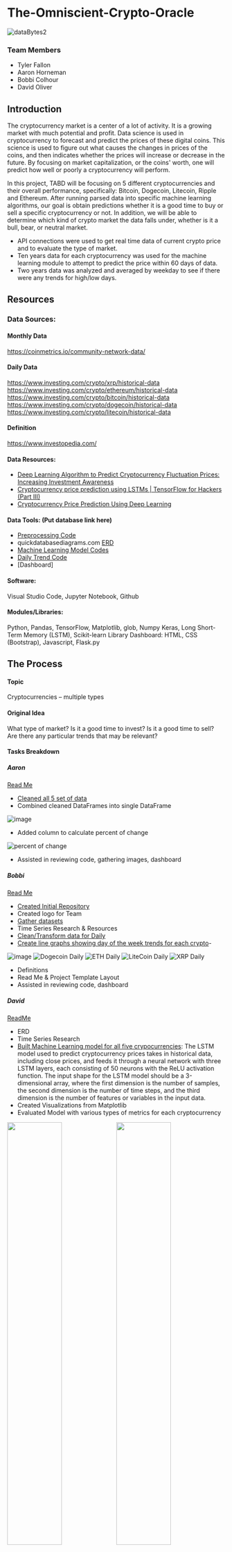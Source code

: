 # The-Omniscient-Crypto-Oracle

![dataBytes2](https://user-images.githubusercontent.com/114044192/223600108-0371d529-3bad-4187-a8e3-ffb8a3c347f8.jpg)

### Team Members
* Tyler Fallon
* Aaron Horneman
* Bobbi Colhour
* David Oliver

## Introduction

The cryptocurrency market is a center of a lot of activity. It is a growing market with much potential and profit. Data science is used in cryptocurrency to forecast and predict the prices of these digital coins. This science is used to figure out what causes the changes in prices of the coins, and then indicates whether the prices will increase or decrease in the future. By focusing on market capitalization, or the coins' worth, one will predict how well or poorly a cryptocurrency will perform. 

In this project, TABD will be focusing on 5 different cryptocurrencies and their overall performance, specifically: Bitcoin, Dogecoin, Litecoin, Ripple and Ethereum. After running parsed data into specific machine learning algorithms, our goal is obtain predictions whether it is a good time to buy or sell a specific cryptocurrency or not. In addition, we will be able to determine which kind of crypto market the data falls under, whether is it a bull, bear, or neutral market.

  - API connections were used to get real time data of current crypto price and to evaluate the type of market. 
  - Ten years data for each cryptocurrency was used for the machine learning module to attempt to predict the price within 60 days of data. 
  - Two years data was analyzed and averaged by weekday to see if there were any trends for high/low days. 

## Resources

### Data Sources: 
#### Monthly Data
https://coinmetrics.io/community-network-data/

#### Daily Data
https://www.investing.com/crypto/xrp/historical-data 
https://www.investing.com/crypto/ethereum/historical-data 
https://www.investing.com/crypto/bitcoin/historical-data 
https://www.investing.com/crypto/dogecoin/historical-data
https://www.investing.com/crypto/litecoin/historical-data

#### Definition
https://www.investopedia.com/

#### Data Resources: 
  - [Deep Learning Algorithm to Predict Cryptocurrency Fluctuation Prices: Increasing Investment Awareness](https://www.mdpi.com/2079-9292/11/15/2349)
  - [Cryptocurrency price prediction using LSTMs | TensorFlow for Hackers (Part III)](https://towardsdatascience.com/cryptocurrency-price-prediction-using-lstms-tensorflow-for-hackers-part-iii-264fcdbccd3f)
  - [Cryptocurrency Price Prediction Using Deep Learning](https://towardsdatascience.com/cryptocurrency-price-prediction-using-deep-learning-70cfca50dd3a)
  
#### Data Tools: (Put database link here)

* [Preprocessing Code](https://github.com/tylerfallon/The-Omniscient-Crypto-Oracle/blob/b0425cc016031bcfc09992cbb61c9597b5496a38/Aaron/data_cleanup.ipynb)
* quickdatabasediagrams.com [ERD](https://github.com/tylerfallon/The-Omniscient-Crypto-Oracle/blob/david/QuickDBD-export.png)
* [Machine Learning Model Codes](https://github.com/tylerfallon/The-Omniscient-Crypto-Oracle/tree/main/David) 
* [Daily Trend Code](https://github.com/tylerfallon/The-Omniscient-Crypto-Oracle/tree/main/Bobbi/Code)
* [Dashboard]

#### Software: 
Visual Studio Code, Jupyter Notebook, Github

#### Modules/Libraries: 
Python, Pandas, TensorFlow, Matplotlib, glob, Numpy
Keras, Long Short-Term Memory (LSTM),
Scikit-learn Library
Dashboard: HTML, CSS (Bootstrap), Javascript, Flask.py

## The Process

#### Topic
Cryptocurrencies – multiple types
#### Original Idea
What type of market? 
Is it a good time to invest?
Is it a good time to sell?  
Are there any particular trends that may be relevant?

#### Tasks Breakdown

##### Aaron 
[Read Me](https://github.com/tylerfallon/The-Omniscient-Crypto-Oracle/blob/main/Aaron/README.md)
- [Cleaned all 5 set of data](https://github.com/tylerfallon/The-Omniscient-Crypto-Oracle/blob/main/Aaron/data_cleanup.ipynb)
- Combined cleaned DataFrames into single DataFrame

![image](https://user-images.githubusercontent.com/114044192/226200792-d73955be-1026-458f-8b8a-33c4556c623a.png)

- Added column to calculate percent of change

![percent of change](https://user-images.githubusercontent.com/113067853/225774380-3e45ed66-8d3b-44ee-91b2-e766443ce3fb.PNG)

- Assisted in reviewing code, gathering images, dashboard

##### Bobbi
[Read Me](https://github.com/tylerfallon/The-Omniscient-Crypto-Oracle/blob/main/Bobbi/information/BobbiREADME.md)
- [Created Initial Repository](https://github.com/bcolhour/TABD)
- Created logo for Team
- [Gather datasets](https://github.com/tylerfallon/The-Omniscient-Crypto-Oracle/tree/main/Bobbi/Resources)
- Time Series Research & Resources
- [Clean/Transform data for Daily](https://github.com/tylerfallon/The-Omniscient-Crypto-Oracle/tree/main/Bobbi/Code)
- [Create line graphs showing day of the week trends for each crypto](https://github.com/tylerfallon/The-Omniscient-Crypto-Oracle/tree/main/Bobbi/images)-

![image](https://user-images.githubusercontent.com/114044192/223884809-f680644c-b7c4-4a7e-a5de-05424cd52e1d.png)
![Dogecoin Daily](https://user-images.githubusercontent.com/114044192/223884894-1f037697-25fd-4c04-a9f5-c28ebe337072.png)
![ETH Daily](https://user-images.githubusercontent.com/114044192/223884903-3595e265-1081-4cc2-8db1-1ba381f4c079.png)
![LiteCoin Daily](https://user-images.githubusercontent.com/114044192/223884912-b3edd12b-a4fc-413b-b003-f04c0300ffb9.png)
![XRP Daily](https://user-images.githubusercontent.com/114044192/223884926-722eb05b-8d66-471b-88b4-7de6109fd01d.png)

- Definitions
- Read Me & Project Template Layout
- Assisted in reviewing code, dashboard

##### David
[ReadMe](https://github.com/tylerfallon/The-Omniscient-Crypto-Oracle/blob/main/David/README.md)
- ERD
- Time Series Research
- [Built Machine Learning model for all five crypocurrencies](https://github.com/tylerfallon/The-Omniscient-Crypto-Oracle/tree/main/David):  The LSTM model used to predict cryptocurrency prices takes in historical data, including close prices, and feeds it through a neural network with three LSTM layers, each consisting of 50 neurons with the ReLU activation function. The input shape for the LSTM model should be a 3-dimensional array, where the first dimension is the number of samples, the second dimension is the number of time steps, and the third dimension is the number of features or variables in the input data.
- Created Visualizations from Matplotlib
- Evaluated Model with various types of metrics for each cryptocurrency

<img src="https://github.com/tylerfallon/The-Omniscient-Crypto-Oracle/blob/main/Aaron/Images/Predicted%20vs.%20True%20Values%20Dogecoin.PNG" width=50% height=50%><img src="https://github.com/tylerfallon/The-Omniscient-Crypto-Oracle/blob/main/Aaron/Images/Prediction%20Error%20Histogram%20Ethem.PNG" width=50% height=50%><img src="https://github.com/tylerfallon/The-Omniscient-Crypto-Oracle/blob/main/Aaron/Images/Actual%20vs%20Predicted%20Bitcoin%20Prices.PNG" width=50% height=50%><img src="https://github.com/tylerfallon/The-Omniscient-Crypto-Oracle/blob/main/Aaron/Images/Actual%20vs%20Predicted%20Ripple%20Rolling%20Mean.PNG" width=50% height=50%><img src="https://github.com/tylerfallon/The-Omniscient-Crypto-Oracle/blob/main/Aaron/Images/Training%20and%20Validation%20Loss%20Litecoin.PNG" width=50% height=50%>


- Predicted Future Prices for all five cryptocurrencies: Overall, the LSTM model shows promising results in predicting future cryptocurrency prices. However, it is important to note that cryptocurrency prices are highly volatile and unpredictable, and the model's accuracy may vary depending on various factors such as market conditions, news events, and regulatory changes.
 
<img src="https://github.com/tylerfallon/The-Omniscient-Crypto-Oracle/blob/main/David/BTCPrediction.png" width=50% height=50%><img src="https://github.com/tylerfallon/The-Omniscient-Crypto-Oracle/blob/main/David/DogePrediction.png " width=50% height=50%><img src="https://github.com/tylerfallon/The-Omniscient-Crypto-Oracle/blob/main/David/ETHPrediction.png " width=50% height=50%><img src="https://github.com/tylerfallon/The-Omniscient-Crypto-Oracle/blob/main/David/LTCPrediction.png " width=50% height=50%><img src="https://github.com/tylerfallon/The-Omniscient-Crypto-Oracle/blob/main/David/XRPPrediction.png " width=50% height=50%>
- Initialized ReadMe & Project Template Layout

##### Tyler
[READ ME - Need to complete and insert link]("Insert Link"
- [Create New Repository](https://github.com/tylerfallon/The-Omniscient-Crypto-Oracle)
- Identify cryptos with 3 years history
- Define market type criteria
- Mock up dashboard

## Criteria for whether the user should invest:
### Is it a bull, bear, or neutral market?
  
#### Bull Market Criteria: 
1) Has Bitcoin price increased by over 70% in the past 3 months, and 150% in the past 6 months?
2) Has the asset in question increased by over 70% in the past 3 months, and over 200% in the past 6 months?

#### Bear Market Criteria:
1) Has Bitcoin price decreased by over 40% in the past 3 months, and 60% in the past 6 months? 
2) Has the asset in question decreased by over 40% in the past 3 months and over 60% in the past 6 months?
**For the above, if both 1 and 2, then highly likely bull market / bear market. If only 1, then somewhat likely bull market / bear market. If only 2, then it may indicate project growth or failure but not a true bull market / bear market. 

#### Neutral Market Criteria:
1) Has Bitcoin price stayed within a 70% range over the past 3 months, and neither increased or decreased more than 150% in the past 6 months? 
2) Has the asset in question stayed within a 70% range over the past 3 month, and neither increased or decreased more than 150% in the past 6 months?

#### Too Difficult To Predict Market Type Criteria:
If none of the above are true for bull, bear, or neutral market criteria, then it is too difficult to predict the market type.

## Results
### Difficulties



## Future Enhancements
- Coinmarketcap API to csv: https://stevesie.com/apps/coinmarketcap-api
- Increase number of cryptocurrencies supported
